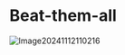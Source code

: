 # Beat-them-all

![Image20241112110216](https://github.com/user-attachments/assets/69c2ba37-63ac-439f-a5bf-21496ac761fd)
